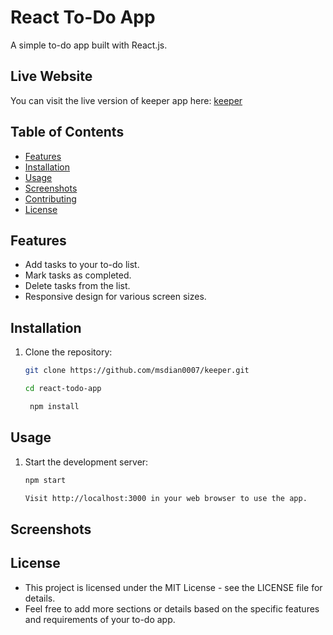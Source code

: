 # React To-Do App

A simple to-do app built with React.js.

## Live Website

You can visit the live version of keeper app here: [keeper](https://msdian0007.github.io/keeper/)

## Table of Contents

- [Features](#features)
- [Installation](#installation)
- [Usage](#usage)
- [Screenshots](#screenshots)
- [Contributing](#contributing)
- [License](#license)

## Features

- Add tasks to your to-do list.
- Mark tasks as completed.
- Delete tasks from the list.
- Responsive design for various screen sizes.

## Installation

1. Clone the repository:

   ```bash
   git clone https://github.com/msdian0007/keeper.git

   cd react-todo-app

    npm install

## Usage

1. Start the development server:

   ```bash
   npm start

   Visit http://localhost:3000 in your web browser to use the app.
   ```

## Screenshots



## License

   - This project is licensed under the MIT License - see the LICENSE file for details.
   - Feel free to add more sections or details based on the specific features and requirements of your to-do app.
